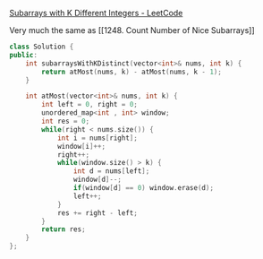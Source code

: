 [Subarrays with K Different Integers - LeetCode](https://leetcode.com/problems/subarrays-with-k-different-integers/description/)

Very much the same as [[1248. Count Number of Nice Subarrays]]

```cpp
class Solution {
public:
    int subarraysWithKDistinct(vector<int>& nums, int k) {
        return atMost(nums, k) - atMost(nums, k - 1);
    }

    int atMost(vector<int>& nums, int k) {
        int left = 0, right = 0;
        unordered_map<int , int> window;
        int res = 0;
        while(right < nums.size()) {
            int i = nums[right];
            window[i]++;
            right++;
            while(window.size() > k) {
                int d = nums[left];
                window[d]--;
                if(window[d] == 0) window.erase(d);
                left++;
            }
            res += right - left;
        }
        return res;
    }
};
```